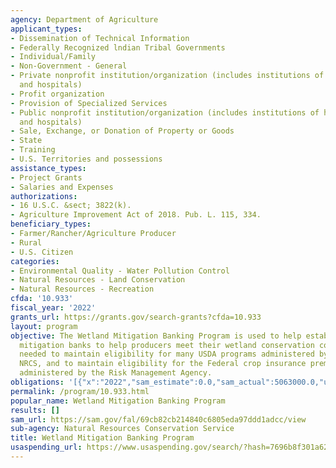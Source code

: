 ```yaml
---
agency: Department of Agriculture
applicant_types:
- Dissemination of Technical Information
- Federally Recognized lndian Tribal Governments
- Individual/Family
- Non-Government - General
- Private nonprofit institution/organization (includes institutions of higher education
  and hospitals)
- Profit organization
- Provision of Specialized Services
- Public nonprofit institution/organization (includes institutions of higher education
  and hospitals)
- Sale, Exchange, or Donation of Property or Goods
- State
- Training
- U.S. Territories and possessions
assistance_types:
- Project Grants
- Salaries and Expenses
authorizations:
- 16 U.S.C. &sect; 3822(k).
- Agriculture Improvement Act of 2018. Pub. L. 115, 334.
beneficiary_types:
- Farmer/Rancher/Agriculture Producer
- Rural
- U.S. Citizen
categories:
- Environmental Quality - Water Pollution Control
- Natural Resources - Land Conservation
- Natural Resources - Recreation
cfda: '10.933'
fiscal_year: '2022'
grants_url: https://grants.gov/search-grants?cfda=10.933
layout: program
objective: The Wetland Mitigation Banking Program is used to help establish wetland
  mitigation banks to help producers meet their wetland conservation compliance responsibilities
  needed to maintain eligibility for many USDA programs administered by the FSA and
  NRCS, and to maintain eligibility for the Federal crop insurance premium subsidy
  administered by the Risk Management Agency.
obligations: '[{"x":"2022","sam_estimate":0.0,"sam_actual":5063000.0,"usa_spending_actual":3045799.41},{"x":"2023","sam_estimate":5284000.0,"sam_actual":0.0,"usa_spending_actual":4210691.7},{"x":"2024","sam_estimate":5392000.0,"sam_actual":0.0,"usa_spending_actual":1019800.0}]'
permalink: /program/10.933.html
popular_name: Wetland Mitigation Banking Program
results: []
sam_url: https://sam.gov/fal/69cb82cb214840c6805eda97ddd1adcc/view
sub-agency: Natural Resources Conservation Service
title: Wetland Mitigation Banking Program
usaspending_url: https://www.usaspending.gov/search/?hash=7696b8f301a6236a6a9422eb1329b384
---
```

